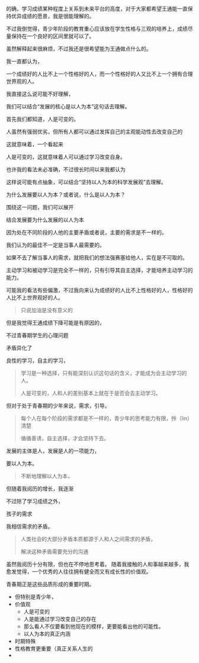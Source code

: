 的确，学习成绩某种程度上关系到未来平台的高度，对于大家都希望王通能一直保持优异成绩的愿景，我是很能理解的。

不过我倒觉得，青少年阶段的教育重心应该放在学生性格与三观的培养上，成绩尽量保持在一个良好的区间里就可以了。

虽然解释起来很麻烦，不过我还是很希望能为王通做点什么的。

我一直都认为，

一个成绩好的人比不上一个性格好的人，而一个性格好的人又比不上一个拥有合理世界观的人。

我直接这么说可能不好理解，

我们可以结合“发展的核心是以人为本”这句话去理解。

首先我们都知道，人是可变的。

人虽然有强弱优劣，但所有人都可以通过发挥自己的主观能动性去改变自己的

这就意味着，一个看起来





人是可变的，这就意味着人可以通过学习改变自身。









也许我的看法未必准确，不过很长时间以来我都认为

这样说可能有点抽象，可以结合“坚持以人为本的科学发展观”去理解。

为什么发展要以人为本？或者说，什么是以人为本？

围绕这一问题，我们可以展开







结合发展要为什么发展的以人为本

因为处在不同阶段的人他的主要矛盾或者说，主要的需求是不一样的。

我们认为的最佳不一定是当事人最需要的。

如果不去了解当事人的需求，就把我们的想法强赛塞给他人，实在是不可取的。

主动学习和被动学习是完全不一样的，只有引导其自主选择，才能培养主动学习的能力。













可能我的看法有些偏激，不过我向来认为成绩好的人比不上性格好的人，性格好的人比不上世界观好的人。

> 只说加油是没有意义的



但是我觉得王通成绩下降可能是有原因的，









不过青春期学生的心理问题





矛盾异化了









良性的学习，自主的学习，

> 学习是一种选择，只有能深刻认识这句话的含义，才能成为会主动学习的人。
>
> 人是可变的，人和人的差别基本上就在于是否会去主动学习。

但对于处于青春期的少年来说，需求，引导。

> 每个人在每个阶段的需求都是不一样的，青少年的思考能力有限，拎（lin）清楚
>
> 循循善诱，自主选择，才会坚持下去。
>
> 

发展的主体是人，发展是人的一项能力，

要以人为本。

> 不断地理解以人为本，

但随着我阅历的增长，我逐渐





不过除了学习成绩之外，

孩子的需求

我相信需求的矛盾。

> 人类社会的大部分矛盾本质都源于人和人之间需求的矛盾，
>
> 解决这种矛盾需要充分的沟通

虽然我阅历十分有限，但也在不停地思考着。
随着我接触的人和事越来越多，我愈发觉得，一个优秀的人往往拥有健全而又有成长性的价值观。

青春期正是这些品质形成的重要时期。

-  但特别是青少年，
- 价值观
  - 人是可变的
  - 人是能通过学习改变自己的存在
  - 那么看人不仅要看到他现在的模样，更要能看出他的可能性。
  - 以人为本的真正内涵
- 时期特殊
- 性格教育更重要（真正关系人生的
- 